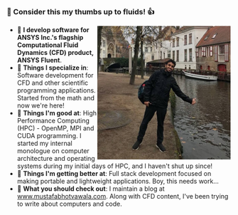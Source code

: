 ###         👋 Consider this my thumbs up to fluids! :+1:

<!-- <img alt="GIF" height="5%" src="https://media.giphy.com/media/USV0ym3bVWQJJmNu3N/giphy.gif" /> -->

<img  height="300" align="right" src="image_1.jpg" />




- :dolphin: **I develop software for ANSYS Inc.'s flagship Computational Fluid Dynamics (CFD) product, ANSYS Fluent**. 
- :racehorse: **Things I specialize in**: Software development for CFD and other scientific programming applications. Started from the math and now we're here!
- 🔭 **Things I'm good at**: High Performance Computing (HPC) - OpenMP, MPI and CUDA programming. I started my internal monologue on computer architecture and operating systems during my initial days of HPC, and I haven't shut up since!
- 🌱 **Things I'm getting better at**: Full stack development focused on making portable and lightweight applications. Boy, this needs work...
- :email: **What you should check out**: I maintain a blog at  <a href="https://mustafabhotvawala.com/">www.mustafabhotvawala.com</a>. Along with CFD content, I've been trying to write about computers and code. 




